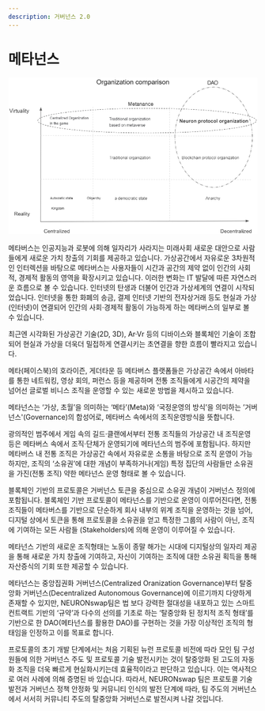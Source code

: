```yaml
---
description: 거버넌스 2.0
---
```


# 메타넌스

![](<../.gitbook/assets/image (6).png>)

메타버스는 인공지능과 로봇에 의해 일자리가 사라지는 미래사회 새로운 대안으로 사람들에게 새로운 가치 창출의 기회를 제공하고 있습니다. 가상공간에서 자유로운 3차원적인 인터렉션을 바탕으로 메타버스는 사용자들이 시간과 공간의 제약 없이 인간의 사회적, 경제적 활동의 영역을 확장시키고 있습니다. 이러한 변화는 IT 발달에 따른 자연스러운 흐름으로 볼 수 있습니다. 인터넷의 탄생과 더불어 인간과 가상세계의 연결이 시작되었습니다. 인터넷을 통한 화폐의 송금, 결제 인터넷 기반의 전자상거래 등도 현실과 가상(인터넷)이 연결되어 인간의 사회·경제적 활동이 가능하게 하는 메타버스의 일부로 볼 수 있습니다.

최근엔 시각화된 가상공간 기술(2D, 3D), Ar·Vr 등의 디바이스와 블록체인 기술이 조합되어 현실과 가상을 더욱더 밀접하게 연결시키는 초연결을 향한 흐름이 빨라지고 있습니다.

메타(페이스북)의 호라이즌, 게더타운 등 메타버스 플랫폼들은 가상공간 속에서 아바타를 통한 네트워킹, 영상 회의, 퍼런스 등을 제공하며 전통 조직들에게 시공간의 제약을 넘어선 글로벌 비니스 조직을 운영할 수 있는 새로운 방법을 제시하고 있습니다.

메타넌스는 ‘가상, 초월’을 의미하는 ‘메타’(Meta)와 ‘국정운영의 방식’을 의미하는 ’거버넌스'(Governance)의 합성어로, 메타버스 속에서의 조직운영방식을 뜻합니다.

광의적인 범주에서 게임 속의 길드·클랜에서부터 전통 조직들의 가상공간 내 조직운영 등은 메타버스 속에서 조직·단체가 운영되기에 메타넌스의 범주에 포함됩니다. 하지만 메타버스 내 전통 조직은 가상공간 속에서 자유로운 소통을 바탕으로 조직 운영이 가능하지만, 조직의 ‘소유권’에 대한 개념이 부족하거나(게임) 특정 집단의 사람들만 소유권을 가진(전통 조직) 약한 메타넌스 운영 형태로 볼 수 있습니다.

블록체인 기반의 프로토콜은 거버넌스 토큰을 중심으로 소유권 개념이 거버넌스 정의에 포함됩니다. 블록체인 기반 프로토콜이 메타넌스를 기반으로 운영이 이루어진다면, 전통 조직들이 메타버스를 기반으로 단순하게 회사 내부의 위계 조직을 운영하는 것을 넘어, 디지털 상에서 토큰을 통해 프로토콜을 소유권을 얻고 특정한 그룹의 사람이 아닌, 조직에 기여하는 모든 사람들 (Stakeholders)에 의해 운영이 이루어질 수 있습니다.

메타넌스 기반의 새로운 조직형태는 노동이 종말 해가는 시대에 디지털상의 일자리 제공을 통해 새로운 가치 창출에 기여하고, 자신이 기여하는 조직에 대한 소유권 획득을 통해 자산증식의 기회 또한 제공할 수 있습니다.

메타넌스는 중앙집권화 거버넌스(Centralized Oranization Governance)부터 탈중앙화 거버넌스(Decentralized Autonomous Governance)에 이르기까지 다양하게 존재할 수 있지만, NEURONswap팀은 법 보다 강력한 절대성을 내포하고 있는 스마트컨트랙트 기반의 ‘규약’과 다수의 선의를 기초로 하는 ‘탈중앙화 된 정치적 조직 형태’를 기반으로 한 DAO(메타넌스를 활용한 DAO)를 구현하는 것을 가장 이상적인 조직의 형태임을 인정하고 이를 목표로 합니다.

프로토콜의 초기 개발 단계에서는 처음 기획된 뉴런 프로토콜 비전에 따라 모인 팀 구성원들에 의한 거버넌스 주도 및 프로토콜 기술 발전시키는 것이 탈중앙화 된 고도의 자동화 조직을 더욱 빠르게 현실화시키는데 효율적이라고 판단하고 있습니다. 이는 역사적으로 여러 사례에 의해 증명된 바 있습니다. 따라서, NEURONswap 팀은 프로토콜 기술발전과 거버넌스 정책 안정화 및 커뮤니티 인식의 발전 단계에 따라, 팀 주도의 거버넌스에서 서서히 커뮤니티 주도의 탈중앙화 거버넌스로 발전시켜 나갈 것입니다.
